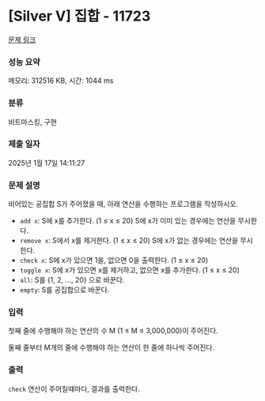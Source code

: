 # [Silver V] 집합 - 11723 

[문제 링크](https://www.acmicpc.net/problem/11723) 

### 성능 요약

메모리: 312516 KB, 시간: 1044 ms

### 분류

비트마스킹, 구현

### 제출 일자

2025년 1월 17일 14:11:27

### 문제 설명

<p style="user-select: auto !important;">비어있는 공집합 S가 주어졌을 때, 아래 연산을 수행하는 프로그램을 작성하시오.</p>

<ul style="user-select: auto !important;">
	<li style="user-select: auto !important;"><code style="user-select: auto !important;">add x</code>: S에 x를 추가한다. (1 ≤ x ≤ 20) S에 x가 이미 있는 경우에는 연산을 무시한다.</li>
	<li style="user-select: auto !important;"><code style="user-select: auto !important;">remove x</code>: S에서 x를 제거한다. (1 ≤ x ≤ 20) S에 x가 없는 경우에는 연산을 무시한다.</li>
	<li style="user-select: auto !important;"><code style="user-select: auto !important;">check x</code>: S에 x가 있으면 1을, 없으면 0을 출력한다. (1 ≤ x ≤ 20)</li>
	<li style="user-select: auto !important;"><code style="user-select: auto !important;">toggle x</code>: S에 x가 있으면 x를 제거하고, 없으면 x를 추가한다. (1 ≤ x ≤ 20)</li>
	<li style="user-select: auto !important;"><code style="user-select: auto !important;">all</code>: S를 {1, 2, ..., 20} 으로 바꾼다.</li>
	<li style="user-select: auto !important;"><code style="user-select: auto !important;">empty</code>: S를 공집합으로 바꾼다.</li>
</ul>

### 입력 

 <p style="user-select: auto !important;">첫째 줄에 수행해야 하는 연산의 수 M (1 ≤ M ≤ 3,000,000)이 주어진다.</p>

<p style="user-select: auto !important;">둘째 줄부터 M개의 줄에 수행해야 하는 연산이 한 줄에 하나씩 주어진다.</p>

### 출력 

 <p style="user-select: auto !important;"><code style="user-select: auto !important;">check</code> 연산이 주어질때마다, 결과를 출력한다.</p>

